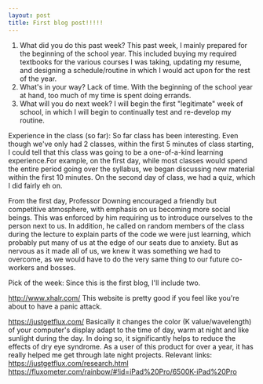```yaml
---
layout: post
title: First blog post!!!!!
---
```


1. What did you do this past week?
  This past week, I mainly prepared for the beginning of the school year. This included buying my required textbooks for the various courses I was taking, updating my resume, and designing a schedule/routine in which I would act upon for the rest of the year.
2. What's in your way?
  Lack of time. With the beginning of the school year at hand, too much of my time is spent doing errands.
3. What will you do next week?
  I will begin the first "legitimate" week of school, in which I will begin to continually test and re-develop my routine. 

Experience in the class (so far):
  So far class has been interesting. Even though we've only had 2 classes, within the first 5 minutes of class starting, I could tell that this class was going to be a one-of-a-kind learning experience.For example, on the first day, while most classes would spend the entire period going over the syllabus, we began discussing new material within the first 10 minutes. On the second day of class, we had a quiz, which I did fairly eh on.
  
  From the first day, Professor Downing encouraged a friendly but competitive atmosphere, with emphasis on us becoming more social beings. This was enforced by him requiring us to introduce ourselves to the person next to us. In addition, he called on random members of the class during the lecture to explain parts of the code we were just learning, which probably put many of us at the edge of our seats due to anxiety. But as nervous as it made all of us, we knew it was something we had to overcome, as we would have to do the very same thing to our future co-workers and bosses.
   
  
  Pick of the week:
  Since this is the first blog, I'll include two.
  
  http://www.xhalr.com/
  This website is pretty good if you feel like you're about to have a panic attack. 
  
  https://justgetflux.com/
  Basically it changes the color (K value/wavelength) of your computer's display adapt to the time of day, warm at night and like sunlight during the day. In doing so, it significantly helps to reduce the effects of dry eye syndrome. As a user of this product for over a year, it has really helped me get through late night projects.
  Relevant links:
  https://justgetflux.com/research.html
  https://fluxometer.com/rainbow/#!id=iPad%20Pro/6500K-iPad%20Pro

